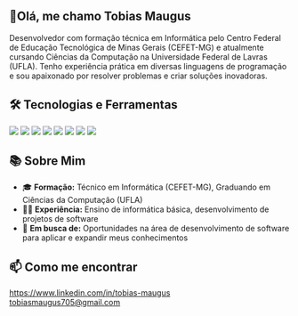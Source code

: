 ## 👋Olá, me chamo Tobias Maugus

Desenvolvedor com formação técnica em Informática pelo Centro Federal de Educação Tecnológica de Minas Gerais (CEFET-MG) e atualmente cursando Ciências da Computação na Universidade Federal de Lavras (UFLA). Tenho experiência prática em diversas linguagens de programação e sou apaixonado por resolver problemas e criar soluções inovadoras.

## 🛠️ Tecnologias e Ferramentas

<p align="left"> <img src="https://img.shields.io/badge/-Python-3776AB?style=for-the-badge&logo=python&logoColor=white" /> <img src="https://img.shields.io/badge/-C%2B%2B-00599C?style=for-the-badge&logo=c%2B%2B&logoColor=white" /> <img src="https://img.shields.io/badge/-JavaScript-F7DF1E?style=for-the-badge&logo=javascript&logoColor=black" /> <img src="https://img.shields.io/badge/-HTML5-E34F26?style=for-the-badge&logo=html5&logoColor=white" /> <img src="https://img.shields.io/badge/-CSS3-1572B6?style=for-the-badge&logo=css3&logoColor=white" /> <img src="https://img.shields.io/badge/-PHP-777BB4?style=for-the-badge&logo=php&logoColor=white" /> <img src="https://img.shields.io/badge/-React-61DAFB?style=for-the-badge&logo=react&logoColor=black" /> <img src="https://img.shields.io/badge/-React%20Native-61DAFB?style=for-the-badge&logo=react&logoColor=black" /> </p>

## 📚 Sobre Mim

- 🎓 **Formação:** Técnico em Informática (CEFET-MG), Graduando em Ciências da Computação (UFLA)
- 🧑‍🏫 **Experiência:** Ensino de informática básica, desenvolvimento de projetos de software
- 🚀 **Em busca de:** Oportunidades na área de desenvolvimento de software para aplicar e expandir meus conhecimentos

## 📫 Como me encontrar

<a href="https://www.linkedin.com/in/tobias-maugus" target="_blank">https://www.linkedin.com/in/tobias-maugus</a> <br/>
<a href="mailto:tobias-maugus705@gmail.com">tobiasmaugus705@gmail.com</a>


